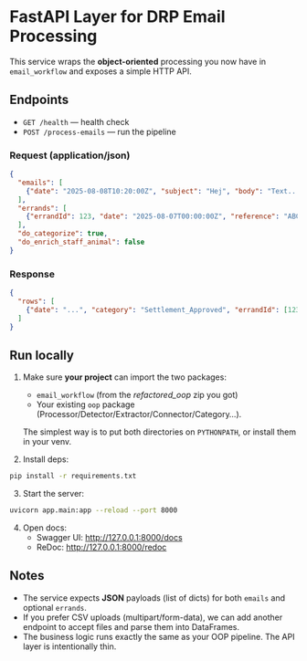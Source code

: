 # FastAPI Layer for DRP Email Processing

This service wraps the **object-oriented** processing you now have in `email_workflow` and exposes a simple HTTP API.

## Endpoints

- `GET /health` — health check
- `POST /process-emails` — run the pipeline

### Request (application/json)

```json
{
  "emails": [
    {"date": "2025-08-08T10:20:00Z", "subject": "Hej", "body": "Text...", "sender": "a@b.com"}
  ],
  "errands": [
    {"errandId": 123, "date": "2025-08-07T00:00:00Z", "reference": "ABC123"}
  ],
  "do_categorize": true,
  "do_enrich_staff_animal": false
}
```

### Response

```json
{
  "rows": [
    {"date": "...", "category": "Settlement_Approved", "errandId": [123], "...": "..."}
  ]
}
```

## Run locally

1. Make sure **your project** can import the two packages:
   - `email_workflow` (from the *refactored_oop* zip you got)
   - Your existing `oop` package (Processor/Detector/Extractor/Connector/Category…).

   The simplest way is to put both directories on `PYTHONPATH`, or install them in your venv.

2. Install deps:

```bash
pip install -r requirements.txt
```

3. Start the server:

```bash
uvicorn app.main:app --reload --port 8000
```

4. Open docs:
   - Swagger UI: http://127.0.0.1:8000/docs
   - ReDoc: http://127.0.0.1:8000/redoc

## Notes

- The service expects **JSON** payloads (list of dicts) for both `emails` and optional `errands`.
- If you prefer CSV uploads (multipart/form-data), we can add another endpoint to accept files and parse them into DataFrames.
- The business logic runs exactly the same as your OOP pipeline. The API layer is intentionally thin.
